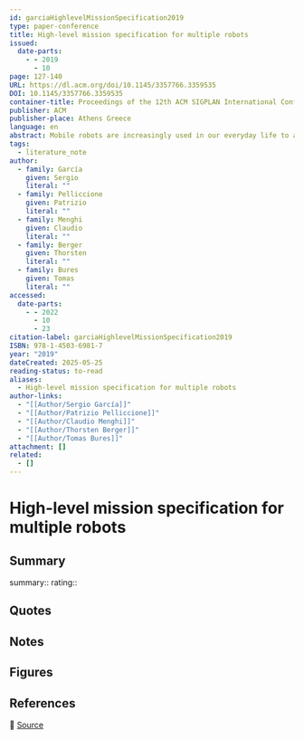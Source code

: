 ```yaml
---
id: garciaHighlevelMissionSpecification2019
type: paper-conference
title: High-level mission specification for multiple robots
issued:
  date-parts:
    - - 2019
      - 10
page: 127-140
URL: https://dl.acm.org/doi/10.1145/3357766.3359535
DOI: 10.1145/3357766.3359535
container-title: Proceedings of the 12th ACM SIGPLAN International Conference on Software Language Engineering
publisher: ACM
publisher-place: Athens Greece
language: en
abstract: Mobile robots are increasingly used in our everyday life to autonomously realize missions. A variety of languages has been proposed to support roboticists in the systematic development of robotic applications, ranging from logical languages with well-defined semantics to domain-specific languages with user-friendly syntax. The characteristics of both of them have distinct advantages, however, developing a language that combines those advantages remains an elusive task. We present PROMISE, a novel language that enables domain experts to specify missions on a high level of abstraction for teams of autonomous robots in a user-friendly way, while having well-defined semantics. Our ambition is to permit users to specify high-level goals instead of a series of specific actions the robots should perform. The language contains a set of atomic tasks that can be executed by robots and a set of operators that allow the composition of these tasks in complex missions. The language is supported by a standalone tool that permits mission specification through a textual and a graphical interface and that can be integrated within a variety of frameworks. We integrated PROMISE with a software platform providing functionalities such as motion control and planning. We conducted experiments to evaluate the correctness of the specification and execution of complex robotic missions with both simulators and real robots. We also conducted two user studies to assess the simplicity of PROMISE. The results show that PROMISE effectively supports users to specify missions for robots in a user-friendly manner.
tags:
  - literature_note
author:
  - family: García
    given: Sergio
    literal: ""
  - family: Pelliccione
    given: Patrizio
    literal: ""
  - family: Menghi
    given: Claudio
    literal: ""
  - family: Berger
    given: Thorsten
    literal: ""
  - family: Bures
    given: Tomas
    literal: ""
accessed:
  date-parts:
    - - 2022
      - 10
      - 23
citation-label: garciaHighlevelMissionSpecification2019
ISBN: 978-1-4503-6981-7
year: "2019"
dateCreated: 2025-05-25
reading-status: to-read
aliases:
  - High-level mission specification for multiple robots
author-links:
  - "[[Author/Sergio García]]"
  - "[[Author/Patrizio Pelliccione]]"
  - "[[Author/Claudio Menghi]]"
  - "[[Author/Thorsten Berger]]"
  - "[[Author/Tomas Bures]]"
attachment: []
related:
  - []
---
```


# High-level mission specification for multiple robots

## Summary
summary::
rating::

## Quotes

## Notes

## Figures

## References

🔗 [Source](https://dl.acm.org/doi/10.1145/3357766.3359535)

